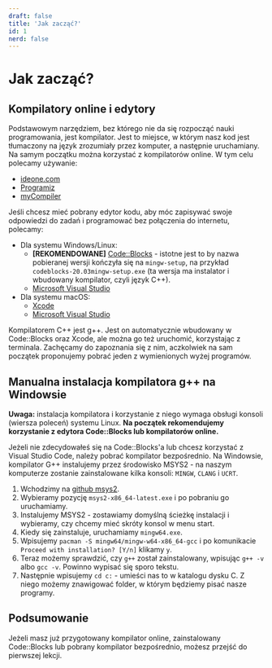 ```yaml
---
draft: false
title: 'Jak zacząć?'
id: 1
nerd: false
---
```


# Jak zacząć?

## Kompilatory online i edytory

Podstawowym narzędziem, bez którego nie da się rozpocząć nauki programowania, jest kompilator. Jest to miejsce, w którym nasz kod jest tłumaczony na język zrozumiały przez komputer, a następnie uruchamiany. Na samym początku można korzystać z kompilatorów online. W tym celu polecamy używanie:

- [ideone.com](https://ideone.com/l/cpp)
- [Programiz](https://www.programiz.com/cpp-programming/online-compiler/)
- [myCompiler](https://www.mycompiler.io/new/cpp)

Jeśli chcesz mieć pobrany edytor kodu, aby móc zapisywać swoje odpowiedzi do zadań i programować bez połączenia do internetu, polecamy:

- Dla systemu Windows/Linux:
  - **[REKOMENDOWANE]** [Code::Blocks](https://www.codeblocks.org) - istotne jest to by nazwa pobieranej wersji kończyła się na `mingw-setup`, na przykład `codeblocks-20.03mingw-setup.exe` (ta wersja ma instalator i wbudowany kompilator, czyli język C++).
  - [Microsoft Visual Studio](https://visualstudio.microsoft.com/pl/)
- Dla systemu macOS:
  - [Xcode](https://developer.apple.com/xcode/)
  - [Microsoft Visual Studio](https://visualstudio.microsoft.com/pl/)

Kompilatorem C++ jest g++. Jest on automatycznie wbudowany w Code::Blocks oraz Xcode, ale można go też uruchomić, korzystając z terminala. Zachęcamy do zapoznania się z nim, aczkolwiek na sam początek proponujemy pobrać jeden z wymienionych wyżej programów.

## Manualna instalacja kompilatora g++ na Windowsie

**Uwaga:** instalacja kompilatora i korzystanie z niego wymaga obsługi konsoli (wiersza poleceń) systemu Linux. **Na początek rekomendujemy korzystanie z edytora Code::Blocks lub kompilatorów online.**

Jeżeli nie zdecydowałeś się na Code::Blocks'a lub chcesz korzystać z Visual Studio Code, należy pobrać kompilator bezpośrednio. Na Windowsie, kompilator G++ instalujemy przez środowisko MSYS2 - na naszym komputerze zostanie zainstalowane kilka konsoli: `MINGW`, `CLANG` i `UCRT`.

1. Wchodzimy na [github msys2](https://github.com/msys2/msys2-installer/releases/tag/nightly-x86_64).
2. Wybieramy pozycję `msys2-x86_64-latest.exe` i po pobraniu go uruchamiamy.
3. Instalujemy MSYS2 - zostawiamy domyślną ścieżkę instalacji i wybieramy, czy chcemy mieć skróty konsol w menu start.
4. Kiedy się zainstaluje, uruchamiamy `mingw64.exe`.
5. Wpisujemy `pacman -S mingw64/mingw-w64-x86_64-gcc` i po komunikacie `Proceed with installation? [Y/n]` klikamy `y`.
6. Teraz możemy sprawdzić, czy `g++` został zainstalowany, wpisując `g++ -v` albo `gcc -v`. Powinno wypisać się sporo tekstu.
7. Następnie wpisujemy `cd c:` - umieści nas to w katalogu dysku C. Z niego możemy znawigować folder, w którym będziemy pisać nasze programy.

## Podsumowanie

Jeżeli masz już przygotowany kompilator online, zainstalowany Code::Blocks lub pobrany kompilator bezpośrednio, możesz przejść do pierwszej lekcji.
